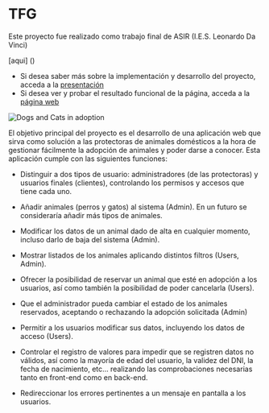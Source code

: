 # TFG

Este proyecto fue realizado como trabajo final de ASIR (I.E.S. Leonardo Da Vinci)

 

 [aqui] ()

* Si desea saber más sobre la implementación y desarrollo del proyecto, acceda a la [presentación](https://drive.google.com/file/d/1JQRgGv0vatO1bLdfIpAx2Twlax7jcO06/view?usp=sharing)
* Si desea ver y probar el resultado funcional de la página, acceda a la [página web](https://proyecto-tfg.herokuapp.com/)

![Dogs and Cats in adoption](https://i.imgur.com/uRY1Tjo.png)


El objetivo principal del proyecto es el desarrollo de una aplicación web que sirva como solución a las protectoras de animales domésticos a la hora de gestionar fácilmente la adopción de animales y poder darse a conocer. Esta aplicación cumple con las siguientes funciones: 

* Distinguir a dos tipos de usuario: administradores (de las protectoras) y usuarios finales (clientes), controlando los permisos y accesos que tiene cada uno.

* Añadir animales (perros y gatos) al sistema (Admin). En un futuro se consideraría añadir más tipos de animales.

* Modificar los datos de un animal dado de alta en cualquier momento, incluso darlo de baja del sistema (Admin). 

* Mostrar listados de los animales aplicando distintos filtros (Users, Admin).

* Ofrecer la posibilidad de reservar un animal que esté en adopción a los usuarios, así como también la posibilidad de poder cancelarla (Users). 

* Que el administrador pueda cambiar el estado de los animales reservados, aceptando o rechazando la adopción solicitada (Admin)

* Permitir a los usuarios modificar sus datos, incluyendo los datos de acceso (Users).

* Controlar el registro de valores para impedir que se registren datos no válidos, así como la mayoría de edad del usuario, la validez del DNI, la fecha de nacimiento, etc… realizando las comprobaciones necesarias tanto en front-end como en back-end.

* Redireccionar los errores pertinentes a un mensaje en pantalla a los usuarios.




